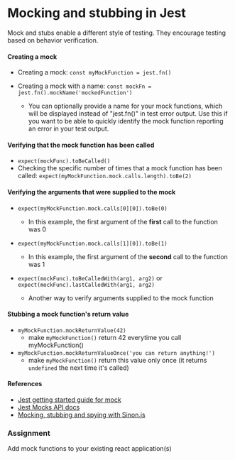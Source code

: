# Mocking and stubbing in Jest

Mock and stubs enable a different style of testing. They encourage testing based on behavior verification.
#### Creating a mock

- Creating a mock: `const myMockFunction = jest.fn()`

- Creating a mock with a name: `const mockFn = jest.fn().mockName('mockedFunction')`
    - You can optionally provide a name for your mock functions, which will be displayed instead of "jest.fn()" in test error output. Use this if you want to be able to quickly identify the mock function reporting an error in your test output.

#### Verifying that the mock function has been called
- `expect(mockFunc).toBeCalled()`
- Checking the specific number of times that a mock function has been called: `expect(myMockFunction.mock.calls.length).toBe(2)`

#### Verifying the arguments that were supplied to the mock
- `expect(myMockFunction.mock.calls[0][0]).toBe(0)`
    - In this example, the first argument of the **first** call to the function was 0

- `expect(myMockFunction.mock.calls[1][0]).toBe(1)`
    - In this example, the first argument of the **second** call to the function was 1

- `expect(mockFunc).toBeCalledWith(arg1, arg2)` or `expect(mockFunc).lastCalledWith(arg1, arg2)`
    - Another way to verify arguments supplied to the mock function


#### Stubbing a mock function's return value
- `myMockFunction.mockReturnValue(42)`
    - make `myMockFunction()` return 42 everytime you call myMockFunction()
- `myMockFunction.mockReturnValueOnce('you can return anything!')` 
    - make `myMockFunction()` return this value only once (it returns `undefined` the next time it's called)


#### References
- [Jest getting started guide for mock](https://facebook.github.io/jest/docs/en/mock-functions.html)
- [Jest Mocks API docs](https://facebook.github.io/jest/docs/en/mock-function-api.html)
- [Mocking, stubbing and spying with Sinon.js](http://sinonjs.org/releases/v4.1.4/)

### Assignment

Add mock functions to your existing react application(s)